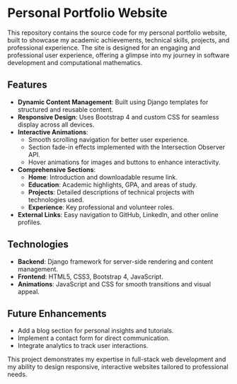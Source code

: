 # Personal Portfolio Website

This repository contains the source code for my personal portfolio website, built to showcase my academic achievements, technical skills, projects, and professional experience. The site is designed for an engaging and professional user experience, offering a glimpse into my journey in software development and computational mathematics.

## Features
- **Dynamic Content Management**: Built using Django templates for structured and reusable content.
- **Responsive Design**: Uses Bootstrap 4 and custom CSS for seamless display across all devices.
- **Interactive Animations**:
  - Smooth scrolling navigation for better user experience.
  - Section fade-in effects implemented with the Intersection Observer API.
  - Hover animations for images and buttons to enhance interactivity.
- **Comprehensive Sections**:
  - **Home**: Introduction and downloadable resume link.
  - **Education**: Academic highlights, GPA, and areas of study.
  - **Projects**: Detailed descriptions of technical projects with technologies used.
  - **Experience**: Key professional and volunteer roles.
- **External Links**: Easy navigation to GitHub, LinkedIn, and other online profiles.

## Technologies
- **Backend**: Django framework for server-side rendering and content management.
- **Frontend**: HTML5, CSS3, Bootstrap 4, JavaScript.
- **Animations**: JavaScript and CSS for smooth transitions and visual appeal.

## Future Enhancements
- Add a blog section for personal insights and tutorials.
- Implement a contact form for direct communication.
- Integrate analytics to track user interactions.

This project demonstrates my expertise in full-stack web development and my ability to design responsive, interactive websites tailored to professional needs.
